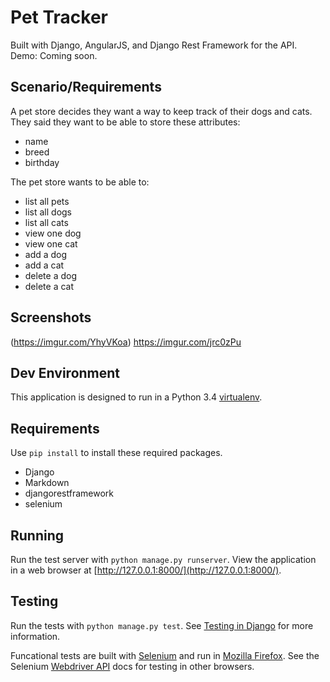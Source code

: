 # Pet Tracker

Built with Django, AngularJS, and Django Rest Framework for the API.
Demo: Coming soon. 

## Scenario/Requirements

A pet store decides they want a way to keep track of their dogs and cats.
They said they want to be able to store these attributes:

* name
* breed
* birthday

The pet store wants to be able to:

* list all pets
* list all dogs
* list all cats
* view one dog
* view one cat
* add a dog
* add a cat
* delete a dog
* delete a cat

## Screenshots
(https://imgur.com/YhyVKoa)
https://imgur.com/jrc0zPu


## Dev Environment

This application is designed to run in a Python 3.4
[virtualenv](https://virtualenv.pypa.io/en/latest/).

## Requirements

Use `pip install` to install these required packages.

* Django
* Markdown
* djangorestframework
* selenium

## Running

Run the test server with `python manage.py runserver`. View the application in
a web browser at [http://127.0.0.1:8000/](http://127.0.0.1:8000/).

## Testing

Run the tests with `python manage.py test`. See
[Testing in Django](https://docs.djangoproject.com/en/1.8/topics/testing/) for
more information.

Funcational tests are built with
[Selenium](https://selenium-python.readthedocs.org/) and run in
[Mozilla Firefox](https://www.mozilla.org/en-US/firefox/products/). See the
Selenium [Webdriver API](https://selenium-python.readthedocs.org/api.html) docs
for testing in other browsers.


